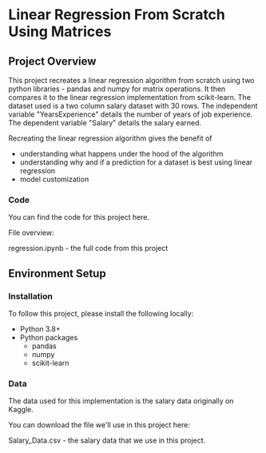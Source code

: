 # Linear Regression From Scratch Using Matrices
## Project Overview
This project recreates a linear regression algorithm from scratch using two python libraries - pandas and numpy for matrix operations. It then compares it to the linear regression implementation from scikit-learn. The dataset used is a two column salary dataset with 30 rows. The independent variable "YearsExperience" details the number of years of job experience. The dependent variable "Salary" details the salary earned.

Recreating the linear regression algorithm gives the benefit of

* understanding what happens under the hood of the algorithm
* understanding why and if a prediction for a dataset is best using linear regression
* model customization

### Code
You can find the code for this project here.

File overview:

regression.ipynb - the full code from this project


## Environment Setup

### Installation
To follow this project, please install the following locally:

* Python 3.8+
* Python packages
  * pandas
  * numpy
  * scikit-learn

### Data

The data used for this implementation is the salary data originally on Kaggle.

You can download the file we'll use in this project here:

Salary_Data.csv - the salary  data that we use in this project.

